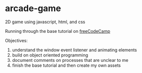 # arcade-game
2D game using javascript, html, and css

Running through the base tutorial on [freeCodeCamp](https://www.youtube.com/watch?v=7BHs1BzA4fs)

 Objectives: 
 1. understand the window event listener and animating elements
 2. build on object oriented programming 
 3. document comments on processes that are unclear to me
 4. finish the base tutorial and then create my own assets
